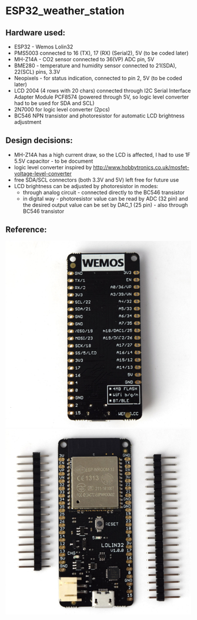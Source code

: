 # ESP32_weather_station

## Hardware used:
- ESP32 - Wemos Lolin32
- PMS5003 connected to 16 (TX), 17 (RX) (Serial2), 5V (to be coded later)
- MH-Z14A - CO2 sensor connected to 36(VP) ADC pin, 5V
- BME280 - temperature and humidity sensor connected to 21(SDA), 22(SCL) pins, 3.3V
- Neopixels - for status indication, connected to pin 2, 5V (to be coded later)
- LCD 2004 (4 rows with 20 chars) connected through I2C Serial Interface Adapter Module PCF8574 (powered through 5V, so logic level converter had to be used for SDA and SCL)
- 2N7000 for logic level converter (2pcs)
- BC546 NPN transistor and photoresistor for automatic LCD brightness adjustment

## Design decisions:
- MH-Z14A has a high current draw, so the LCD is affected, I had to use 1F 5.5V capacitor - to be document
- logic level converter inspired by http://www.hobbytronics.co.uk/mosfet-voltage-level-converter
- free SDA/SCL connectors (both 3.3V and 5V) left free for future use
- LCD brightness can be adjusted by photoresistor in modes:
  - through analog circuit - connected directly to the BC546 transistor
  - in digital way - photoresistor value can be read by ADC (32 pin) and the desired output value can be set by DAC_1 (25 pin) - also through BC546 transistor

## Reference:
![esp32_2](wemos-lolin-2.png "ESP32")
![esp32_1](wemos-lolin-1.png "ESP32")

